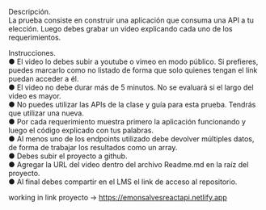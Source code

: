 Descripción. <br>
La prueba consiste en construir una aplicación que consuma una API a tu elección. Luego
debes grabar un video explicando cada uno de los requerimientos.

Instrucciones. <br>
● El video lo debes subir a youtube o vimeo en modo público. Si prefieres, puedes
marcarlo como no listado de forma que solo quienes tengan el link puedan acceder a
él. <br>
● El video no debe durar más de 5 minutos. No se evaluará si el largo del video es
mayor. <br>
● No puedes utilizar las APIs de la clase y guía para esta prueba. Tendrás que utilizar
una nueva. <br>
● Por cada requerimiento muestra primero la aplicación funcionando y luego el código
explicado con tus palabras. <br>
● Al menos uno de los endpoints utilizado debe devolver múltiples datos, de forma de
trabajar los resultados como un array. <br>
● Debes subir el proyecto a github. <br>
● Agregar la URL del video dentro del archivo Readme.md en la raíz del proyecto. <br>
● Al final debes compartir en el LMS el link de acceso al repositorio. <br>

working in
link proyecto -> https://emonsalvesreactapi.netlify.app 
